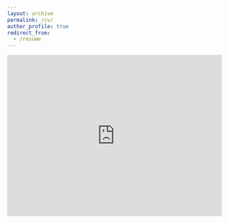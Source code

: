 ```yaml
---
layout: archive
permalink: /cv/
author_profile: true
redirect_from:
  - /resume
---
```


<embed src="http://LeopoldM.github.io/files/cvacademic.pdf" width="500" height="375" 
 type="application/pdf">

